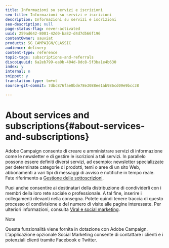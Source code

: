 ```yaml
---
title: Informazioni su servizi e iscrizioni
seo-title: Informazioni su servizi e iscrizioni
description: Informazioni su servizi e iscrizioni
seo-description: null
page-status-flag: never-activated
uuid: 259ad642-8001-42d0-ba82-d4d7d566f196
contentOwner: sauviat
products: SG_CAMPAIGN/CLASSIC
audience: delivery
content-type: reference
topic-tags: subscriptions-and-referrals
discoiquuid: 6a2eb799-ea0b-404d-8dc8-5f3ba1e4b630
index: y
internal: n
snippet: y
translation-type: tm+mt
source-git-commit: 7dbc876fae0bde78e3088ee1ab986cd09e9bcc38

---
```



# About services and subscriptions{#about-services-and-subscriptions}

Adobe Campaign consente di creare e amministrare servizi di informazione come le newsletter e di gestire le iscrizioni a tali servizi. In parallelo possono essere definiti diversi servizi, ad esempio: newsletter specializzate per determinate categorie di prodotti, temi o aree di un sito Web, abbonamenti a vari tipi di messaggi di avviso e notifiche in tempo reale. Fate riferimento a [Gestione delle sottoscrizioni](../../delivery/using/managing-subscriptions.md).

Puoi anche consentire ai destinatari della distribuzione di condividerli con i membri della loro rete sociale o professionale. A tal fine, inserire i collegamenti rilevanti nella consegna. Potete quindi tenere traccia di questo processo di condivisione e del numero di visite alle pagine interessate. Per ulteriori informazioni, consulta [Viral e social marketing](../../delivery/using/viral-and-social-marketing.md).

>[!NOTE]
>
>Questa funzionalità viene fornita in dotazione con Adobe Campaign. L&#39;applicazione opzionale Social Marketing consente di contattare i clienti e i potenziali clienti tramite Facebook e Twitter.
